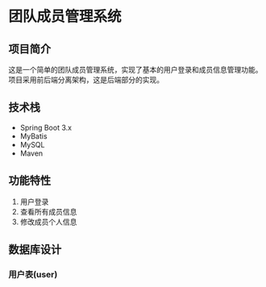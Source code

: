 # 团队成员管理系统

## 项目简介
这是一个简单的团队成员管理系统，实现了基本的用户登录和成员信息管理功能。项目采用前后端分离架构，这是后端部分的实现。

## 技术栈
- Spring Boot 3.x
- MyBatis
- MySQL
- Maven

## 功能特性
1. 用户登录
2. 查看所有成员信息
3. 修改成员个人信息

## 数据库设计
### 用户表(user) 